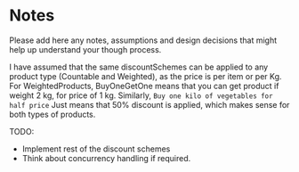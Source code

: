 # Notes

Please add here any notes, assumptions and design decisions that might help up understand your though process.

I have assumed that the same discountSchemes can be applied to any product type (Countable and Weighted),
as the price is per item or per Kg. For WeightedProducts, BuyOneGetOne means that you can get
product if weight 2 kg, for price of 1 kg. 
Similarly, `Buy one kilo of vegetables for half price` Just means that 50% discount is applied,
which makes sense for both types of products.

TODO:
- Implement rest of the discount schemes
- Think about concurrency handling if required.